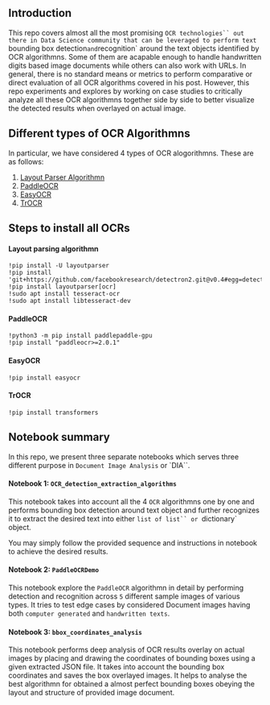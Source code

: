 ## Introduction

This repo covers almost all the most promising `OCR technologies`` out there in Data Science community that can be leveraged to perform
text `bounding box detection` and `recognition` around the text objects identified by OCR algorithmns. Some of them are acapable enough to handle handwritten
digits based image documents while others can also work with URLs. In general, there is no standard means or metrics to perform comparative or direct evaluation of all OCR algorithms covered in his post. However, this repo experiments and explores by working on case studies to critically analyze all these OCR algorithmns together side by side to better visualize the detected results when overlayed on actual image.



## Different types of OCR Algorithmns

In particular, we have considered 4 types of OCR alogorithmns. These are as follows:

1. [Layout Parser Algorithmn](https://pypi.org/project/layoutparser/)
2. [PaddleOCR](https://github.com/PaddlePaddle/PaddleOCR)
3. [EasyOCR](https://github.com/JaidedAI/EasyOCR)
4. [TrOCR](https://huggingface.co/docs/transformers/model_doc/trocr)


## Steps to install all OCRs

#### Layout parsing algorithmn
```code
!pip install -U layoutparser
!pip install 'git+https://github.com/facebookresearch/detectron2.git@v0.4#egg=detectron2' 
!pip install layoutparser[ocr]      
!sudo apt install tesseract-ocr
!sudo apt install libtesseract-dev
```


#### PaddleOCR
```code
!python3 -m pip install paddlepaddle-gpu
!pip install "paddleocr>=2.0.1"
```


#### EasyOCR
```code
!pip install easyocr
```

#### TrOCR
```code
!pip install transformers
```

## Notebook summary

In this repo, we present three separate notebooks which serves three different purpose in `Document Image Analysis` or `DIA``.

#### Notebook 1: `OCR_detection_extraction_algorithms`
This notebook takes into account all the 4 `OCR` algorithmns one by one and performs bounding box detection around text object and further recognizes it to extract
the desired text into either `list of list`` or `dictionary` object.

You may simply follow the provided sequence and instructions in notebook to achieve the desired results.

#### Notebook 2: `PaddleOCRDemo`
This notebook explore the `PaddleOCR` algorithmn in detail by performing detection and recognition across `5` different sample images of various types.
It tries to test edge cases by considered Document images having both `computer generated` and `handwritten texts`.

#### Notebook 3: `bbox_coordinates_analysis`
This notebook performs deep analysis of OCR results overlay on actual images by placing and drawing the coordinates of bounding boxes using a given extracted 
JSON file. It takes into account the bounding box coordinates and saves the box overlayed images. It helps to analyse the best algorithmn for obtained a almost perfect bounding boxes obeying the layout and structure of provided image document.







